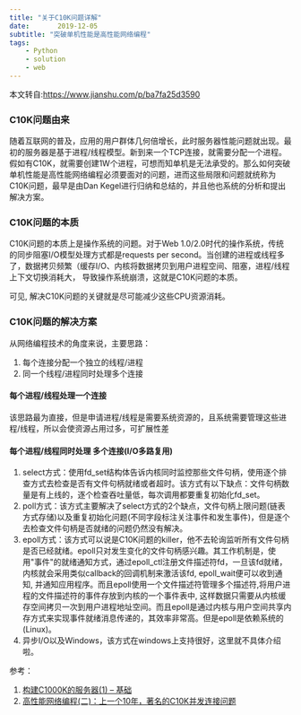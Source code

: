 ```yaml
---
title: "关于C10K问题详解"
date:       2019-12-05
subtitle: "突破单机性能是高性能网络编程"
tags:
	- Python
	- solution
	- web
---
```


本文转自:https://www.jianshu.com/p/ba7fa25d3590

<h3>C10K问题由来</h3>
<p>
    随着互联网的普及，应用的用户群体几何倍增长，此时服务器性能问题就出现。最初的服务器是基于进程/线程模型。新到来一个TCP连接，就需要分配一个进程。假如有C10K，就需要创建1W个进程，可想而知单机是无法承受的。那么如何突破单机性能是高性能网络编程必须要面对的问题，进而这些局限和问题就统称为C10K问题，最早是由Dan
    Kegel进行归纳和总结的，并且他也系统的分析和提出解决方案。</p>
<h3>C10K问题的本质</h3>
<p>C10K问题的本质上是操作系统的问题。对于Web 1.0/2.0时代的操作系统，传统的同步阻塞I/O模型处理方式都是requests per
    second。当创建的进程或线程多了，数据拷贝频繁（缓存I/O、内核将数据拷贝到用户进程空间、阻塞，进程/线程上下文切换消耗大， 导致操作系统崩溃，这就是C10K问题的本质。</p>
<p>可见, 解决C10K问题的关键就是尽可能减少这些CPU资源消耗。</p>
<h3>C10K问题的解决方案</h3>
<p>从网络编程技术的角度来说，主要思路：</p>
<ol>
    <li>每个连接分配一个独立的线程/进程</li>
    <li>同一个线程/进程同时处理多个连接</li>
</ol>
<h4>每个进程/线程处理一个连接</h4>
<p>该思路最为直接，但是申请进程/线程是需要系统资源的，且系统需要管理这些进程/线程，所以会使资源占用过多，可扩展性差</p>
<h4>每个进程/线程同时处理 多个连接(I/O多路复用)</h4>
<ol>
    <li>
        select方式：使用fd_set结构体告诉内核同时监控那些文件句柄，使用逐个排查方式去检查是否有文件句柄就绪或者超时。该方式有以下缺点：文件句柄数量是有上线的，逐个检查吞吐量低，每次调用都要重复初始化fd_set。
    </li>
    <li>poll方式：该方式主要解决了select方式的2个缺点，文件句柄上限问题(链表方式存储)以及重复初始化问题(不同字段标注关注事件和发生事件)，但是逐个去检查文件句柄是否就绪的问题仍然没有解决。</li>
    <li>
        epoll方式：该方式可以说是C10K问题的killer，他不去轮询监听所有文件句柄是否已经就绪。epoll只对发生变化的文件句柄感兴趣。其工作机制是，使用"事件"的就绪通知方式，通过epoll_ctl注册文件描述符fd，一旦该fd就绪，内核就会采用类似callback的回调机制来激活该fd,
        epoll_wait便可以收到通知, 并通知应用程序。而且epoll使用一个文件描述符管理多个描述符,将用户进程的文件描述符的事件存放到内核的一个事件表中,
        这样数据只需要从内核缓存空间拷贝一次到用户进程地址空间。而且epoll是通过内核与用户空间共享内存方式来实现事件就绪消息传递的，其效率非常高。但是epoll是依赖系统的(Linux)。
    </li>
    <li>异步I/O以及Windows，该方式在windows上支持很好，这里就不具体介绍啦。</li>
</ol>
<p>参考：</p>
<ol>
    <li><a href="https://link.jianshu.com?t=http%3A%2F%2Fwww.ideawu.net%2Fblog%2Farchives%2F740.html"
           target="_blank" rel="nofollow">构建C1000K的服务器(1) – 基础</a></li>
    <li><a href="https://link.jianshu.com?t=http%3A%2F%2Fwww.52im.net%2Fthread-566-1-1.html" target="_blank"
           rel="nofollow">高性能网络编程(二)：上一个10年，著名的C10K并发连接问题</a></li>
</ol>